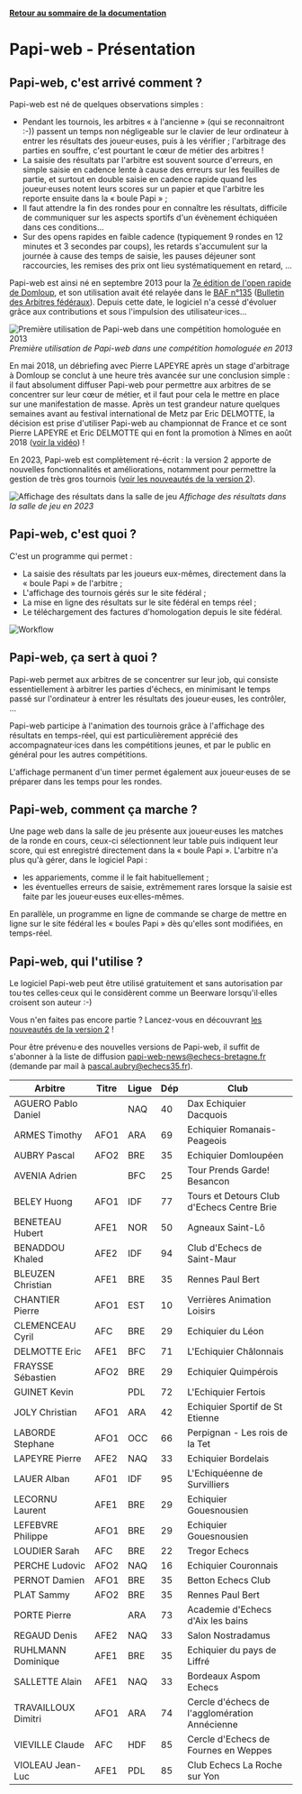 **[Retour au sommaire de la documentation](../README.md)**

# Papi-web - Présentation

## Papi-web, c'est arrivé comment ?

Papi-web est né de quelques observations simples : 

- Pendant les tournois, les arbitres « à l'ancienne » (qui se reconnaitront :-)) passent un temps non négligeable sur le clavier de leur ordinateur à entrer les résultats des joueur·euses, puis à les vérifier ; l'arbitrage des parties en souffre, c'est pourtant le cœur de métier des arbitres !
- La saisie des résultats par l'arbitre est souvent source d'erreurs, en simple saisie en cadence lente à cause des erreurs sur les feuilles de partie, et surtout en double saisie en cadence rapide quand les joueur·euses notent leurs scores sur un papier et que l'arbitre les reporte ensuite dans la « boule Papi » ;
- Il faut attendre la fin des rondes pour en connaître les résultats, difficile de communiquer sur les aspects sportifs d'un évènement échiquéen dans ces conditions...
- Sur des opens rapides en faible cadence (typiquement 9 rondes en 12 minutes et 3 secondes par coups), les retards s'accumulent sur la journée à cause des temps de saisie, les pauses déjeuner sont raccourcies, les remises des prix ont lieu systématiquement en retard, ...

Papi-web est ainsi né en septembre 2013 pour la [7e édition de l'open rapide de Domloup](http://domloup.echecs35.fr/node/1561), et son utilisation avait été relayée dans le [BAF n°135](http://www.echecs.asso.fr/Arbitrage/Baf135.pdf) ([Bulletin des Arbitres fédéraux](http://www.echecs.asso.fr/Default.aspx?Cat=5)). Depuis cette date, le logiciel n'a cessé d'évoluer grâce aux contributions et sous l'impulsion des utilisateur·ices...

![Première utilisation de Papi-web dans une compétition homologuée en 2013](images/saisie-2013.jpg)
_Première utilisation de Papi-web dans une compétition homologuée en 2013_

En mai 2018, un débriefing avec Pierre LAPEYRE après un stage d'arbitrage à Domloup se conclut à une heure très avancée sur une conclusion simple : il faut absolument diffuser Papi-web pour permettre aux arbitres de se concentrer sur leur cœur de métier, et il faut pour cela le mettre en place sur une manifestation de masse. Après un test grandeur nature quelques semaines avant au festival international de Metz par Eric DELMOTTE, la décision est prise d'utiliser Papi-web au championnat de France et ce sont Pierre LAPEYRE et Eric DELMOTTE qui en font la promotion à Nîmes en août 2018 ([voir la vidéo](https://www.youtube.com/watch?v=u2arqnRH9SA)) !

En 2023, Papi-web est complètement ré-écrit : la version 2 apporte de nouvelles fonctionnalités et améliorations, notamment pour permettre la gestion de très gros tournois ([voir les nouveautés de la version 2](02-v2-news.md)).

![Affichage des résultats dans la salle de jeu](images/affichage-2023.jpg)
_Affichage des résultats dans la salle de jeu en 2023_

## Papi-web, c'est quoi ?

C'est un programme qui permet :
- La saisie des résultats par les joueurs eux-mêmes, directement dans la « boule Papi » de l'arbitre ;
- L'affichage des tournois gérés sur le site fédéral ;
- La mise en ligne des résultats sur le site fédéral en temps réel ;
- Le téléchargement des factures d'homologation depuis le site fédéral.

![Workflow](images/workflow.jpg)

## Papi-web, ça sert à quoi ?

Papi-web permet aux arbitres de se concentrer sur leur job, qui consiste essentiellement à arbitrer les parties d'échecs, en minimisant le temps passé sur l'ordinateur à entrer les résultats des joueur·euses, les contrôler, ...

Papi-web participe à l'animation des tournois grâce à l'affichage des résultats en temps-réel, qui est particulièrement apprécié des accompagnateur·ices dans les compétitions jeunes, et par le public en général pour les autres compétitions.

L'affichage permanent d'un timer permet également aux joueur·euses de se préparer dans les temps pour les rondes.

## Papi-web, comment ça marche ?

Une page web dans la salle de jeu présente aux joueur·euses les matches de la ronde en cours, ceux-ci sélectionnent leur table puis indiquent leur score, qui est enregistré directement dans la « boule Papi ». L'arbitre n'a plus qu'à gérer, dans le logiciel Papi :

- les appariements, comme il le fait habituellement ;
- les éventuelles erreurs de saisie, extrêmement rares lorsque la saisie est faite par les joueur·euses eux·elles-mêmes.

En parallèle, un programme en ligne de commande se charge de mettre en ligne sur le site fédéral les « boules Papi » dès qu'elles sont modifiées, en temps-réel.

## Papi-web, qui l'utilise ?

Le logiciel Papi-web peut être utilisé gratuitement et sans autorisation par tou·tes celles·ceux qui le considèrent comme un Beerware lorsqu'il·elles croisent son auteur :-)

Vous n'en faites pas encore partie ? Lancez-vous en découvrant [les nouveautés de la version 2](02-v2-news.md) !

Pour être prévenu·e des nouvelles versions de Papi-web, il suffit de s'abonner à la liste de diffusion papi-web-news@echecs-bretagne.fr (demande par mail à pascal.aubry@echecs35.fr).

| Arbitre             | Titre | Ligue | Dép | Club                                          |
|---------------------|-------|-------|-----|-----------------------------------------------|
| AGUERO Pablo Daniel |       | NAQ   | 40  | Dax Echiquier Dacquois                        |
| ARMES Timothy       | AFO1  | ARA   | 69  | Echiquier Romanais-Peageois                   |
| AUBRY Pascal        | AFO2  | BRE   | 35  | Echiquier Domloupéen                          |
| AVENIA Adrien       |       | BFC   | 25  | Tour Prends Garde! Besancon                   |
| BELEY Huong         | AFO1  | IDF   | 77  | Tours et Detours Club d'Echecs Centre Brie    |
| BENETEAU Hubert     | AFE1  | NOR   | 50  | Agneaux Saint-Lô                              |
| BENADDOU Khaled     | AFE2  | IDF   | 94  | Club d'Echecs de Saint-Maur                   |
| BLEUZEN Christian   | AFE1  | BRE   | 35  | Rennes Paul Bert                              |
| CHANTIER Pierre     | AFO1  | EST   | 10  | Verrières Animation Loisirs                   |
| CLEMENCEAU Cyril    | AFC   | BRE   | 29  | Echiquier du Léon                             |
| DELMOTTE Eric       | AFE1  | BFC   | 71  | L'Echiquier Châlonnais                        |
| FRAYSSE Sébastien   | AFO2  | BRE   | 29  | Echiquier Quimpérois                          |
| GUINET Kevin        |       | PDL   | 72  | L'Echiquier Fertois                           |
| JOLY Christian      | AFO1  | ARA   | 42  | Echiquier Sportif de St Etienne               |
| LABORDE Stephane    | AFO1  | OCC   | 66  | Perpignan - Les rois de la Tet                |
| LAPEYRE Pierre      | AFE2  | NAQ   | 33  | Echiquier Bordelais                           |
| LAUER Alban         | AF01  | IDF   | 95  | L'Echiquéenne de Survilliers                  |
| LECORNU Laurent     | AFE1  | BRE   | 29  | Echiquier Gouesnousien                        |
| LEFEBVRE Philippe   | AFO1  | BRE   | 29  | Echiquier Gouesnousien                        |
| LOUDIER Sarah       | AFC   | BRE   | 22  | Tregor Echecs                                 |
| PERCHE Ludovic      | AFO2  | NAQ   | 16  | Echiquier Couronnais                          |
| PERNOT Damien       | AFO1  | BRE   | 35  | Betton Echecs Club                            |
| PLAT Sammy          | AFO2  | BRE   | 35  | Rennes Paul Bert                              |
| PORTE Pierre        |       | ARA   | 73  | Academie d'Echecs d'Aix les bains             |
| REGAUD Denis        | AFE2  | NAQ   | 33  | Salon Nostradamus                             |
| RUHLMANN Dominique  | AFE1  | BRE   | 35  | Echiquier du pays de Liffré                   |
| SALLETTE Alain      | AFE1  | NAQ   | 33  | Bordeaux Aspom Echecs                         |
| TRAVAILLOUX Dimitri | AFO1  | ARA   | 74  | Cercle d'échecs de l'agglomération Annécienne |
| VIEVILLE Claude     | AFC   | HDF   | 85  | Cercle d'Echecs de Fournes en Weppes          |
| VIOLEAU Jean-Luc    | AFE1  | PDL   | 85  | Club Echecs La Roche sur Yon                  |

